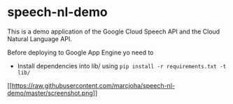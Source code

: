 # speech-nl-demo
This is a demo application of the Google Cloud Speech API and the Cloud Natural Language API.

Before deploying to Google App Engine yo need to
* Install dependencies into lib/ using `pip install -r requirements.txt -t lib/`

[[https://raw.githubusercontent.com/marcjoha/speech-nl-demo/master/screenshot.png]]
